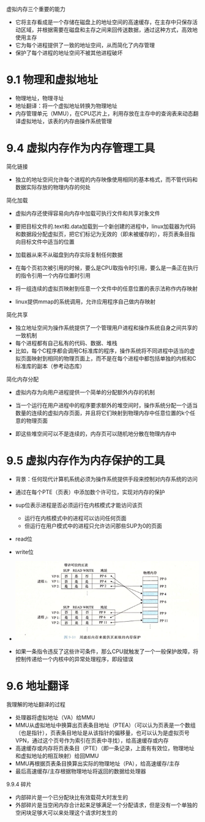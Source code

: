 虚拟内存三个重要的能力

- 它将主存看成是一个存储在磁盘上的地址空间的高速缓存，在主存中只保存活动区域，并根据需要在磁盘和主存之间来回传送数据，通过这种方式，高效地使用主存
- 它为每个进程提供了一致的地址空间，从而简化了内存管理
- 保护了每个进程的地址空间不被其他进程破坏



# 9.1 物理和虚拟地址

- 物理地址，物理寻址
- 地址翻译：将一个虚拟地址转换为物理地址
- 内存管理单元（MMU），在CPU芯片上，利用存放在主存中的查询表来动态翻译虚拟地址，该表的内存由操作系统管理





# 9.4 虚拟内存作为内存管理工具

简化链接

- 独立的地址空间允许每个进程的内存映像使用相同的基本格式，而不管代码和数据实际存放的物理内存的何处



简化加载

- 虚拟内存还使得容易向内存中加载可执行文件和共享对象文件
- 要把目标文件的.text和.data加载到一个新创建的进程中，linux加载器为代码和数据段分配虚拟页，把它们标记为无效的（即未被缓存的），将页表条目指向目标文件中适当的位置
- 加载器从来不从磁盘到内存实际复制任何数据
- 在每个页初次被引用的时候，要么是CPU取指令时引用，要么是一条正在执行的指令引用一个内存位置时引用



- 将一组连续的虚拟页映射到任意一个文件中的任意位置的表示法称作内存映射
- linux提供mmap的系统调用，允许应用程序自己做内存映射



简化共享

- 独立地址空间为操作系统提供了一个管理用户进程和操作系统自身之间共享的一致机制
- 每个进程都有自己私有的代码、数据、堆栈
- 比如，每个C程序都会调用C标准库的程序，操作系统将不同进程中适当的虚拟页面映射到相同的物理页面上，而不是在每个进程中都包括单独的内核和C标准库的副本（参考动态库）



简化内存分配

- 虚拟内存为向用户进程提供一个简单的分配额外内存的机制

- 当一个运行在用户进程中的程序要求额外的堆空间时，操作系统分配一个适当数量的连续的虚拟内存页面，并且将它们映射到物理内存中任意位置的k个任意的物理页面
- 即这些堆空间可以不是连续的，内存页可以随机地分散在物理内存中





# 9.5 虚拟内存作为内存保护的工具

- 背景：任何现代计算机系统必须为操作系统提供手段来控制对内存系统的访问

- 通过在每个PTE（页表）中添加数个许可位，实现对内存的保护
- sup位表示进程是否必须运行在内核模式才能访问该页
  - 运行在内核模式中的进程可以访问任何页面
  - 但运行在用户模式中的进程只允许访问那些SUP为0的页面
- read位
- write位
- <img src="images/虚拟内存作为内存保护的工具.png" style="zoom:150%;" />
- 如果一条指令违反了这些许可条件，那么CPU就触发了一个一般保护故障，将控制传递给一个内核中的异常处理程序，即段错误





# 9.6 地址翻译

我理解的地址翻译的过程

- 处理器将虚拟地址（VA）给MMU
- MMU从虚拟地址中换算出页表条目地址（PTEA）（可以认为页表是一个数组（也是指针），页表条目地址是从该指针的偏移量，也可以认为是虚拟页号VPN，通过这个页号作为索引在页表中寻找），给高速缓存或内存
- 高速缓存或内存将页表条目（PTE）（即一条记录，上面有有效位，物理地址和虚拟地址的相互映射）给回MMU
- MMU再根据页表条目换算出实际的物理地址（PA），给高速缓存/主存
- 最后高速缓存/主存根据物理地址将返回的数据给处理器





9.9.4 碎片

- 内部碎片是一个已分配块比有效载荷大时发生的
- 外部碎片是当空闲内存合计起来足够满足一个分配请求，但是没有一个单独的空闲块足够大可以来处理这个请求时发生的